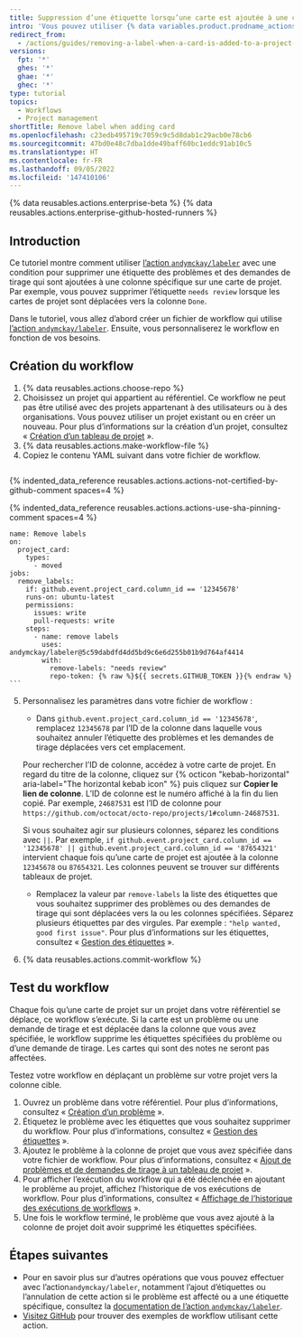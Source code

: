 ```yaml
---
title: Suppression d’une étiquette lorsqu’une carte est ajoutée à une colonne de tableau de projet
intro: 'Vous pouvez utiliser {% data variables.product.prodname_actions %} pour supprimer automatiquement une étiquette quand un problème ou une demande de tirage est ajouté à une colonne spécifique d’un tableau de projet.'
redirect_from:
  - /actions/guides/removing-a-label-when-a-card-is-added-to-a-project-board-column
versions:
  fpt: '*'
  ghes: '*'
  ghae: '*'
  ghec: '*'
type: tutorial
topics:
  - Workflows
  - Project management
shortTitle: Remove label when adding card
ms.openlocfilehash: c23edb495719c7059c9c5d8dab1c29acb0e78cb6
ms.sourcegitcommit: 47bd0e48c7dba1dde49baff60bc1eddc91ab10c5
ms.translationtype: HT
ms.contentlocale: fr-FR
ms.lasthandoff: 09/05/2022
ms.locfileid: '147410106'
---
```

{% data reusables.actions.enterprise-beta %} {% data reusables.actions.enterprise-github-hosted-runners %}

## Introduction

Ce tutoriel montre comment utiliser [l’action `andymckay/labeler`](https://github.com/marketplace/actions/simple-issue-labeler) avec une condition pour supprimer une étiquette des problèmes et des demandes de tirage qui sont ajoutées à une colonne spécifique sur une carte de projet. Par exemple, vous pouvez supprimer l’étiquette `needs review` lorsque les cartes de projet sont déplacées vers la colonne `Done`.

Dans le tutoriel, vous allez d’abord créer un fichier de workflow qui utilise [l’action `andymckay/labeler`](https://github.com/marketplace/actions/simple-issue-labeler). Ensuite, vous personnaliserez le workflow en fonction de vos besoins.

## Création du workflow

1. {% data reusables.actions.choose-repo %}
2. Choisissez un projet qui appartient au référentiel. Ce workflow ne peut pas être utilisé avec des projets appartenant à des utilisateurs ou à des organisations. Vous pouvez utiliser un projet existant ou en créer un nouveau. Pour plus d’informations sur la création d’un projet, consultez « [Création d’un tableau de projet](/github/managing-your-work-on-github/creating-a-project-board) ».
3. {% data reusables.actions.make-workflow-file %}
4. Copiez le contenu YAML suivant dans votre fichier de workflow.
    ```yaml{:copy}
{% indented_data_reference reusables.actions.actions-not-certified-by-github-comment spaces=4 %}

{% indented_data_reference reusables.actions.actions-use-sha-pinning-comment spaces=4 %}

    name: Remove labels
    on:
      project_card:
        types:
          - moved
    jobs:
      remove_labels:
        if: github.event.project_card.column_id == '12345678'
        runs-on: ubuntu-latest
        permissions:
          issues: write
          pull-requests: write
        steps:
          - name: remove labels
            uses: andymckay/labeler@5c59dabdfd4dd5bd9c6e6d255b01b9d764af4414
            with:
              remove-labels: "needs review"
              repo-token: {% raw %}${{ secrets.GITHUB_TOKEN }}{% endraw %}
    ```

5. Personnalisez les paramètres dans votre fichier de workflow :
   - Dans `github.event.project_card.column_id == '12345678'`, remplacez `12345678` par l’ID de la colonne dans laquelle vous souhaitez annuler l’étiquette des problèmes et les demandes de tirage déplacées vers cet emplacement.

    Pour rechercher l’ID de colonne, accédez à votre carte de projet. En regard du titre de la colonne, cliquez sur {% octicon "kebab-horizontal" aria-label="The horizontal kebab icon" %} puis cliquez sur **Copier le lien de colonne**. L’ID de colonne est le numéro affiché à la fin du lien copié. Par exemple, `24687531` est l’ID de colonne pour `https://github.com/octocat/octo-repo/projects/1#column-24687531`.

     Si vous souhaitez agir sur plusieurs colonnes, séparez les conditions avec `||`. Par exemple, `if github.event.project_card.column_id == '12345678' || github.event.project_card.column_id == '87654321'` intervient chaque fois qu’une carte de projet est ajoutée à la colonne `12345678` ou `87654321`. Les colonnes peuvent se trouver sur différents tableaux de projet.
   - Remplacez la valeur par `remove-labels` la liste des étiquettes que vous souhaitez supprimer des problèmes ou des demandes de tirage qui sont déplacées vers la ou les colonnes spécifiées. Séparez plusieurs étiquettes par des virgules. Par exemple : `"help wanted, good first issue"`. Pour plus d’informations sur les étiquettes, consultez « [Gestion des étiquettes](/github/managing-your-work-on-github/managing-labels#applying-labels-to-issues-and-pull-requests) ».
6. {% data reusables.actions.commit-workflow %}

## Test du workflow

Chaque fois qu’une carte de projet sur un projet dans votre référentiel se déplace, ce workflow s’exécute. Si la carte est un problème ou une demande de tirage et est déplacée dans la colonne que vous avez spécifiée, le workflow supprime les étiquettes spécifiées du problème ou d’une demande de tirage. Les cartes qui sont des notes ne seront pas affectées.

Testez votre workflow en déplaçant un problème sur votre projet vers la colonne cible.

1. Ouvrez un problème dans votre référentiel. Pour plus d’informations, consultez « [Création d’un problème](/github/managing-your-work-on-github/creating-an-issue) ».
2. Étiquetez le problème avec les étiquettes que vous souhaitez supprimer du workflow. Pour plus d’informations, consultez « [Gestion des étiquettes](/github/managing-your-work-on-github/managing-labels#applying-labels-to-issues-and-pull-requests) ».
3. Ajoutez le problème à la colonne de projet que vous avez spécifiée dans votre fichier de workflow. Pour plus d’informations, consultez « [Ajout de problèmes et de demandes de tirage à un tableau de projet](/github/managing-your-work-on-github/adding-issues-and-pull-requests-to-a-project-board) ».
4. Pour afficher l’exécution du workflow qui a été déclenchée en ajoutant le problème au projet, affichez l’historique de vos exécutions de workflow. Pour plus d’informations, consultez « [Affichage de l’historique des exécutions de workflows](/actions/managing-workflow-runs/viewing-workflow-run-history) ».
5. Une fois le workflow terminé, le problème que vous avez ajouté à la colonne de projet doit avoir supprimé les étiquettes spécifiées.

## Étapes suivantes

- Pour en savoir plus sur d’autres opérations que vous pouvez effectuer avec l’action`andymckay/labeler`, notamment l’ajout d’étiquettes ou l’annulation de cette action si le problème est affecté ou a une étiquette spécifique, consultez la [documentation de l’action `andymckay/labeler`](https://github.com/marketplace/actions/simple-issue-labeler).
- [Visitez GitHub](https://github.com/search?q=%22uses:+andymckay/labeler%22&type=code) pour trouver des exemples de workflow utilisant cette action.
